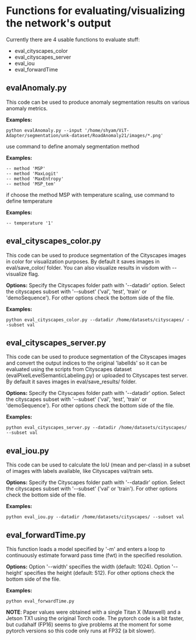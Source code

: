 # Functions for evaluating/visualizing the network's output

Currently there are 4 usable functions to evaluate stuff:
- eval_cityscapes_color
- eval_cityscapes_server
- eval_iou
- eval_forwardTime

## evalAnomaly.py

This code can be used to produce anomaly segmentation results on various anomaly metrics.

**Examples:**
```
python evalAnomaly.py --input '/home/shyam/ViT-Adapter/segmentation/unk-dataset/RoadAnomaly21/images/*.png'
```
use command to define anomaly segmentation method

**Examples:**
```
-- method 'MSP'
-- method 'MaxLogit'
-- method 'MaxEntropy'
-- method 'MSP_tem'
```
if choose the method MSP with temperature scaling, use command to define temperature

**Examples:**
```
-- temperature '1'
```
## eval_cityscapes_color.py 

This code can be used to produce segmentation of the Cityscapes images in color for visualization purposes. By default it saves images in eval/save_color/ folder. You can also visualize results in visdom with --visualize flag.

**Options:** Specify the Cityscapes folder path with '--datadir' option. Select the cityscapes subset with '--subset' ('val', 'test', 'train' or 'demoSequence'). For other options check the bottom side of the file.

**Examples:**
```
python eval_cityscapes_color.py --datadir /home/datasets/cityscapes/ --subset val
```

## eval_cityscapes_server.py 

This code can be used to produce segmentation of the Cityscapes images and convert the output indices to the original 'labelIds' so it can be evaluated using the scripts from Cityscapes dataset (evalPixelLevelSemanticLabeling.py) or uploaded to Cityscapes test server. By default it saves images in eval/save_results/ folder.

**Options:** Specify the Cityscapes folder path with '--datadir' option. Select the cityscapes subset with '--subset' ('val', 'test', 'train' or 'demoSequence'). For other options check the bottom side of the file.

**Examples:**
```
python eval_cityscapes_server.py --datadir /home/datasets/cityscapes/ --subset val
```

## eval_iou.py 

This code can be used to calculate the IoU (mean and per-class) in a subset of images with labels available, like Cityscapes val/train sets.

**Options:** Specify the Cityscapes folder path with '--datadir' option. Select the cityscapes subset with '--subset' ('val' or 'train'). For other options check the bottom side of the file.

**Examples:**
```
python eval_iou.py --datadir /home/datasets/cityscapes/ --subset val
```

## eval_forwardTime.py
This function loads a model specified by '-m' and enters a loop to continuously estimate forward pass time (fwt) in the specified resolution. 

**Options:** Option '--width' specifies the width (default: 1024). Option '--height' specifies the height (default: 512). For other options check the bottom side of the file.

**Examples:**
```
python eval_forwardTime.py
```

**NOTE**: Paper values were obtained with a single Titan X (Maxwell) and a Jetson TX1 using the original Torch code. The pytorch code is a bit faster, but cudahalf (FP16) seems to give problems at the moment for some pytorch versions so this code only runs at FP32 (a bit slower).



